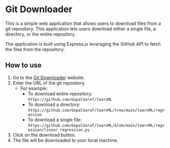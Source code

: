# Git Downloader

This is a simple web application that allows users to download files from a git repository. This application lets users download either a single file, a directory, or the entire repository.

The application is built using Express.js leveraging the GitHub API to fetch the files from the repository.

## How to use

1. Go to the [Git Downloader](https://git-downloader.gopalsaraf.com/) website.
2. Enter the URL of the git repository.
   - For example:
     - To download entire repository: `https://github.com/GopalSaraf/learnML`
     - To download a directory: `https://github.com/GopalSaraf/learnML/tree/main/learnML/regression`
     - To download a single file: `https://github.com/GopalSaraf/learnML/blob/main/learnML/regression/linear_regression.py`
3. Click on the download button.
4. The file will be downloaded to your local machine.
